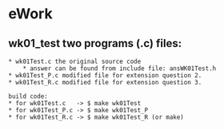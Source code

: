 # eWork

## wk01_test two programs (.c) files:
	* wk01Test.c the original source code
		* answer can be found from include file: ansWK01Test.h
	* wk01Test_P.c modified file for extension question 2.
	* wk01Test_R.c modified file for extension question 3.

	build code:
	* for wk01Test.c   -> $ make wk01Test
	* for wk01Test_P.c -> $ make wk01Test_P
	* for wk01Test_R.c -> $ make wk01Test_R (or make)
